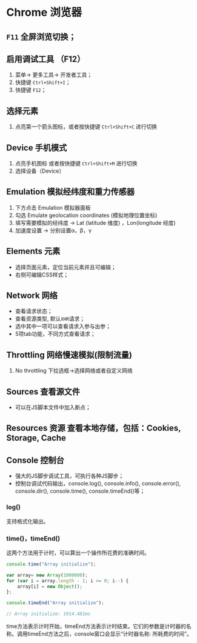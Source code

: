 # Chrome 浏览器
## `F11` 全屏浏览切换；
## 启用调试工具 （F12）
1. 菜单-> 更多工具-> 开发者工具；
2. 快捷键 `Ctrl+Shift+I`；
3. 快捷键 `F12`；
## 选择元素
1. 点亮第一个箭头图标，或者按快捷键 `Ctrl+Shift+C` 进行切换
## Device 手机模式
1. 点亮手机图标 或者按快捷键 `Ctrl+Shift+M` 进行切换
2. 选择设备（Device）
## Emulation 模拟经纬度和重力传感器
1. 下方点击 Emulation 模拟器面板
2. 勾选 Emulate geolocation coordinates (模拟地理位置坐标)
3. 填写需要模拟的经纬度 -> Lat (latitude 维度) ，Lon(longitude 经度)
4. 加速度设置 -> 分别设置α，β，γ
## Elements 元素
* 选择页面元素，定位当前元素并且可编辑；
* 右侧可编辑CSS样式；
## Network 网络
* 查看请求状态；
* 查看资源类型, 默认`XHR`请求；
* 选中其中一项可以查看请求入参与出参；
* 5项tab功能，不同方式查看请求；
## Throttling 网络慢速模拟(限制流量)
1. No throttling 下拉选框->选择网络或者自定义网络
## Sources 查看源文件
* 可以在JS脚本文件中加入断点；
## Resources 资源 查看本地存储，包括：Cookies, Storage, Cache
## Console 控制台
* 强大的JS脚步调试工具，可执行各种JS脚步；
* 控制台调试代码输出，console.log(), console.info(), console.error(), console.dir(), console.time(), console.timeEnd()等；

### log()
支持格式化输出。
### time()，timeEnd()
这两个方法用于计时，可以算出一个操作所花费的准确时间。
```javascript
console.time("Array initialize");

var array= new Array(1000000);
for (var i = array.length - 1; i >= 0; i--) {
    array[i] = new Object();
};

console.timeEnd("Array initialize");

// Array initialize: 1914.481ms
```
time方法表示计时开始，timeEnd方法表示计时结束。它们的参数是计时器的名称。调用timeEnd方法之后，console窗口会显示“计时器名称: 所耗费的时间”。
